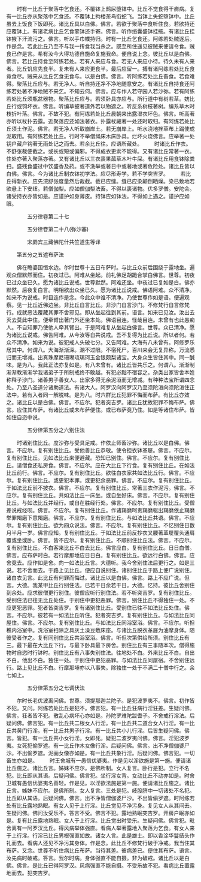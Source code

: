 <!-- { "loadSidebar": true } -->
　　时有一比丘于聚落中乞食还。不覆钵上鸱尿堕钵中。比丘不觉食得干痟病。复有一比丘亦从聚落中乞食还。不覆钵上拘楼荼鸟衔蛇飞。当钵上失蛇堕钵中。比丘虽去上饭食下饭即死。诸比丘具以白佛。佛言。若欲于聚落中食听住食。若欲持还应覆钵上。有诸老病比丘乞食擎钵还手寄。佛言。听作络囊盛钵挂掖。有诸比丘挂钵掖下汗流污之。佛言。听以手巾幞持归。时有一比丘乞食还。阿练若处贼逐后。作是念。若此比丘乃至不与我一抟食我当杀之。既至所住遥见彼贼来便请令食。贼食已作是言。希有汝今大得功德自施命复施我命。便自说上念。彼比丘以是白佛。佛言。若比丘持食至阿练若处。若有人来应与食。若无人来应小待。待久未有人来者。比丘饥应先食半。复未有人来应更食半。最后应留一。搏有诸阿练若处比丘食竟食尽。贼来从比丘乞食无食与。以是白佛。佛言。听阿练若处比丘畜食。若食难得。聚落比丘应与。若无净人。听自持还净不净地随意安之。有诸比丘自持食还阿练若处著不净地贼不来乞。不知云何。佛言。应与作人若守园人若沙弥。若有阿练若处比丘须瓶盆器物。聚落比丘应与。若须卧具亦应与。所行道中有树若草。妨比丘行或钩坏衣。佛言。听编草披著道外若以物遮之。听反系树枝著树。编系草木时枝折叶落。佛言。不故不犯。有阿练若处比丘晨朝来出露湿衣坏色。佛言。听高著亦听以杖扑去露。近聚落应还如法著衣。扑露杖藏著一处还时取归。有阿练若处比丘须土作泥。佛言。若无净人听取崩岸土。若无崩岸上。听水浇地挫草布上蹋使成泥取用。有阿练若处比丘。行时不举僧绳床木床卧具。烂坏火烧佛言。应举著一处钥户藏户钩著无雨处记之而去。若余比丘往。应语所藏处。
　　时诸比丘作衣。不舒张裁便截之。或长或短或偏邪。不得成衣更索不能得。又有诸比丘常著一衣。住处亦著入聚落亦著。又有诸比丘以三衣裹果蓏草木叶牛屎。有诸比丘用食钵除粪扫。盛残食盛过中饮盛香及药。或不洗举或著日中或著地或著危险处。诸比丘皆以白佛。佛言。今为诸比丘制衣钵初学法。应尽形寿学。若不学突吉罗。
　　若比丘得新衣。应先浣舒张度量然后裁截。截已应缝。缝已应染颠倒晒燥。染已敷地若欲悬上下安纽。若僧伽梨。应如僧伽梨法畜。不得以裹诸物。优多罗僧。安陀会。诸受持衣亦皆如是。应谨护如身薄皮。持钵应如钵法。不得如上遇之。谨护应如眼。

　　　　五分律卷第二十七



　　　　五分律卷第二十八(弥沙塞)

　　　　宋罽宾三藏佛陀什共竺道生等译

　　第五分之五遮布萨法

　　佛在瞻婆国恒水边。尔时世尊十五日布萨时。与比丘众前后围绕于露地坐。遍观众僧默然而住。初夜过已。阿难从坐起。前礼佛足胡跪合掌白佛言。世尊。初夜已过众坐已久。愿为诸比丘说戒。世尊默然。阿难还坐。中夜过已复如是白。佛亦默然。后夜复白言。明相欲出众坐已久。愿为诸比丘说戒。佛语阿难。众不清净。如来不为说戒。时目连作是念。今此众中谁不清净。乃使世尊作如是语。便遍观察。见一比丘近佛边坐。非比丘自言比丘。非沙门自言沙门。不修梵行自言修梵行。成就恶法覆藏其罪不舍邪见。即从坐起往到其前。语言。如来已见汝。汝出去灭去莫此中住。便牵臂出著门外还坐本处。佛语目连。怪哉目连。未曾有也此愚痴人。不自知罪乃使他人牵其臂出。于是阿难复从坐起白佛言。世尊。众已清净。愿为诸比丘说戒。佛告阿难。从今汝等自共说戒。吾不复得为比丘说。所以者何。若众不清净。如来为说。彼犯戒人头破七分。又告阿难。大海有八未曾有。阿修罗乐居其中。何谓八。大海渐渐深。潮不过限。不宿死尸。百川来会无复异称。万流悉归而无增减。出真珠摩尼珊瑚琉璃珂玉金银颇梨诸宝。大身众生皆住其中。同一醎味。是为八。我此正法亦复如是。有八未曾有。诸比丘皆共乐之。何谓八。渐渐制渐渐教渐渐学我诸弟子于所制戒终不敢越。有犯必黜不宿容之。杂类出家皆舍本姓称释子沙门。诸善男子善女人。出家多得无余泥洹而无增减。有种种法宝所谓四念处。乃至八圣道分诸助道法。有诸大人。阿罗汉向阿罗汉乃至须陀洹向须陀洹住正法中。若有入者同一解脱味。是为八。时六群比丘犯罪不悔而布萨。有比丘亦效之。诸比丘以是白佛。佛言。不应尔。犯者突吉罗。诸比丘犹故犯罪不悔布萨。佛言。应住其布萨。有诸比丘或未布萨便住。或已布萨竟乃住。如是等诸住布萨。皆如住自恣中说。

　　　　五分律第五分之六别住法

　　时诸别住比丘。度沙弥与受具足戒。作依止师畜沙弥。诸比丘以是白佛。佛言。不应尔。复有别住比丘。受他善比丘恭敬。使令担衣钵革屣。佛言。不应尔。复有别住比丘。见如法比丘来便避藏。恐知已别住。佛言。不应尔。复有别住比丘。请僧食还私房食。佛言。不应尔。应在大比丘下行食。复有别住比丘。在如法比丘前行。佛言。不应尔。复有别住比丘。欲往白衣家共如法比丘行。佛言。不应尔。复有别住比丘。或更犯本罪。或更犯余恶罪。佛言。不应尔。复有别住比丘。于如法比丘前不披衣。佛言。不应尔。复有别住比丘。常著三衣作泥污。佛言。不应尔。复有别住比丘。共如法比丘一床坐。或自坐好床。佛言。不应尔。复有别住比丘。与如法比丘并经行。或自在胜经行处。佛言。不应尔。复有别住比丘。受僧差说戒经呗。佛言。不应尔。复有别住比丘。作诸羯磨呵责羯磨驱出羯磨依止羯磨举罪羯磨下意羯磨。佛言。不应尔。复有别住比丘。与如法比丘共语。佛言。不应尔。复有别住比丘。欲为四众说法。佛言。不应尔。复有别住比丘。不忆别住日数月半月一岁。佛言应知。复有别住比丘。于如法比丘前反抄衣叉腰著革屣覆头通肩覆或坐或卧。佛言。皆不应尔。复有别住比丘。不顺别住比丘法。佛言。不应尔。复有别住比丘。不白客来比丘不白去比丘。佛言应白。复有别住比丘。日日白僧。佛言。应布萨时白。若行摩那埵应日日白。复有别住比丘。欲远行白佛。佛言。应舍竟去。应作如是舍。向一如法比丘言。大德听。我今舍别住法后更行之。如是三说。若不舍而去。于路上见比丘。便应自说别住。诸别住比丘于路上便广说别住。诸白衣见言。此比丘有何罪而悔过。诸比丘以是白佛。佛言。路上不应广说。但言。大德。我某甲比丘行别住法。已若干日余若干日。大德。忆持。彼比丘舍别住到余处。应求彼僧更行别住。彼僧应听行别住法。若不听突吉罗。复有别住比丘。受别住法已往无比丘处住。于别住中更犯恶罪。佛言。别住比丘不得独住一处。不应更犯恶罪。犯者皆突吉罗。复有诸别住比丘。受别住已往不如法比丘处住。佛言。不应尔。彼若有一如法比丘听住。犯者突吉罗。复有别住比丘。与如法比丘同屋住。佛言。不应尔。复有别住比丘。与如法比丘同浴室浴。佛言。不应尔。听担樵内浴室中。洗浴室扫除之具灰土澡豆敷床座。与诸比丘脱衣革屣为油摩身体。随彼受者作之。复有同别住比丘共浴室浴。佛言。听但次第供给所须。别住比丘有三。最下最在大比丘下行。与最下卧具最下房舍。别住比丘有三事随本次。僧得施物时自恣时行钵时。别住比丘有八事失别住法。往地处不白。外来比丘不白。自出不白。他出不白。独住一处。于别住中更犯恶罪。与如法比丘同屋宿。不舍别住远行。路上见比丘不白。行摩那埵亦以八事失。除独住一处于不满二十僧中行之。余七如上。

　　　　五分律第五分之七调伏法

　　尔时长老优波离问佛。世尊。须提那迦兰陀子。是犯波罗夷不。佛言。初作皆不犯。又问。阿练若处比丘是犯不。佛言犯。有一比丘狂病行淫狂差。生疑问佛。佛言。狂者皆不犯。散乱心病坏心亦如是。孙陀罗难陀跋耆子。不舍戒行淫法。后疑问佛。佛言犯。有一比丘共二根女人行淫。有一比丘共二道合女人行淫。有一比丘共黄门行淫。有一比丘共男子行淫。有一比丘共小儿行淫。后皆生疑问佛。佛言。皆犯。有一比丘共小女行淫。女即死。疑犯二波罗夷问佛。佛言。淫犯波罗夷。女死犯偷罗遮。有一比丘作木女像行淫。后疑问佛。佛言。出不净僧伽婆尸沙。不出偷罗遮。泥画女像亦如是。有一比丘共象行淫。后疑问佛。佛言犯。一切畜生亦如是。
　　时王舍城有一愚信优婆夷。作是见以淫欲施是第一施。便请诸比丘施之。诸比丘言。姊妹不应尔。是佛所制。女人复言。卧行是犯。立行不名犯。比丘即从其语。后疑问佛。佛言犯。坐行淫女背。女动比丘不动亦如是。时舍卫城有愚信优婆夷名善轻。作是见。以淫欲法施是第一施。便请诸比丘施之。诸比丘言。姊妹不应尔。是佛所制。女人复言。三处是犯。岐股脐中一切诸处不名犯。比丘即从其语。后疑问佛。佛言。出不净皆僧伽婆尸沙。不出皆偷罗遮。时阿练若处有比丘露地熟眠。有女人见于上行淫。比丘觉见不净污身。复见女人从其间去。生疑问佛。佛问汝受乐不。答言不受。佛言不犯。露地熟眠突吉罗。开房户眠亦如是。复有比丘露地熟眠。女人于上行淫。比丘觉出时受乐。生疑问佛。佛言犯。毗舍离有一阿罗汉比丘。得风病举体强直。看病人举著露地入聚落为乞食。有女人来于上行淫。行淫已比丘男根强直如故。诸女人言。此是雄士。即以香涂华鬘结头作礼而去。看病人还见不净污其身体。作是念。此比丘不修梵行破于净戒。我当住其布萨。又念。世尊不听住病比丘布萨。当待其差。彼病差已。便住其布萨。语言。汝先病时破戒。答言。我尔时病。身体强直不能自摄。非为破戒。诸比丘以是白佛。佛言。是比丘已得阿罗汉。风病强直不能自摄。不受乐故不犯。看病比丘置露地而去。犯突吉罗。
